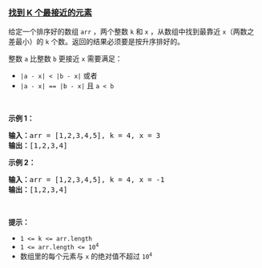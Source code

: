 ### [找到 K 个最接近的元素](https://leetcode-cn.com/problems/find-k-closest-elements)

<p>给定一个排序好的数组 <code>arr</code> ，两个整数 <code>k</code> 和 <code>x</code> ，从数组中找到最靠近 <code>x</code>（两数之差最小）的 <code>k</code> 个数。返回的结果必须要是按升序排好的。</p>

<p>整数 <code>a</code> 比整数 <code>b</code> 更接近 <code>x</code> 需要满足：</p>

<ul>
	<li><code>|a - x| < |b - x|</code> 或者</li>
	<li><code>|a - x| == |b - x|</code> 且 <code>a < b</code></li>
</ul>

<p> </p>

<p><strong>示例 1：</strong></p>

<pre>
<strong>输入：</strong>arr = [1,2,3,4,5], k = 4, x = 3
<strong>输出：</strong>[1,2,3,4]
</pre>

<p><strong>示例 2：</strong></p>

<pre>
<strong>输入：</strong>arr = [1,2,3,4,5], k = 4, x = -1
<strong>输出：</strong>[1,2,3,4]
</pre>

<p> </p>

<p><strong>提示：</strong></p>

<ul>
	<li><code>1 <= k <= arr.length</code></li>
	<li><code>1 <= arr.length <= 10<sup>4</sup></code></li>
	<li>数组里的每个元素与 <code>x</code> 的绝对值不超过 <code>10<sup>4</sup></code></li>
</ul>
